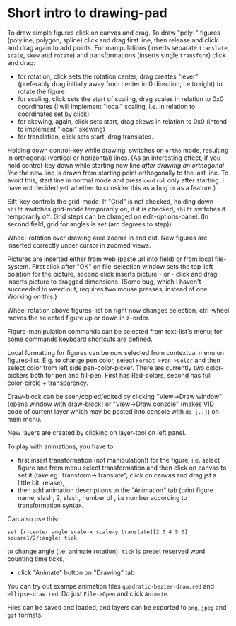 # Short intro to drawing-pad

To draw simple figures click on canvas and drag. To draw "poly-" figures (polyline, polygon, spline) click and drag first line, then release and click and drag again to add points. For manipulations (inserts separate `translate`, `scale`, `skew` and `rotate`) and transformations (inserts single `transform`) click and drag:

* for rotation, click sets the rotation center, drag creates "lever" (preferably drag initially away from center in 0 direction, i.e to right) to rotate the figure
* for scaling, click sets the start of scaling, drag scales in relation to 0x0 coordinates (I will implement "local" scaling, i.e. in relation to coordinates set by click)
* for skewing, again, click sets start, drag skews in relation to 0x0 (intend to implement "local" skewing)
* for translation, click sets start, drag translates.

Holding down control-key while drawing, switches on `ortho` mode, resulting in orthogonal (vertical or horizontal) lines. (As an interesting effect, if you hold control-key down while starting new line *after drawing an orthogonal line* the new line is drawn from starting  point orthogonally to the last line. To avoid this, start line in normal mode and press `control` only after starting. I have not decided yet whether to consider this as a bug or as a feature.)

Sift-key controls the grid-mode. If "Grid" is not checked, holding down `shift` switches grid-mode temporarily on, if it is checked, `shift` switches it temporarily off. Grid steps can be changed on edit-options-panel. (In second field, grid for angles is set (arc degrees to step)).

Wheel-rotation over drawing area zooms in and out. New figures are inserted correctly under cursor in zoomed views.

Pictures are inserted either from web (paste url into field) or from local file-system. First click after "OK" on file-selection window sets the top-left position for the picture, second click inserts picture - or - click and drag inserts picture to dragged dimensions. (Some bug, which I haven't succeeded to weed out, requires two mouse presses, instead of one. Working on this.)

Wheel rotation above figures-list on right now changes selection, ctrl-wheel moves the selected figure up or down in z-order.

Figure-manipulation commands can be selected from text-list's menu; for some commands keyboard shortcuts are defined. 

Local formatting for figures can be now selected from contextual menu on figures-list. E.g. to change pen color, select `Format->Pen->Color` and then select color from left side pen-color-picker. There are currently two color-pickers both for pen and fill-pen. First has Red-colors, second has full color-circle + transparency.

Draw-block can be seen/copied/edited by clicking "View->Draw window" (opens window with draw-block) or "View->Draw console" (makes VID code of current layer which may be pasted into console with `do [..]`) on main menu.

New layers are created by clicking on layer-tool on left panel.

To play with animations, you have to:

* first insert transformation (not manipulation!) for the figure, i.e. select figure and from menu select transformation and then click on canvas to set it (take eg. Transform->Translate", click on canvas and drag jst a little bit, relase),
* then add animation descriptions to the "Animation" tab (print figure name, slash, 2, slash, number of <transformed attribute>, i.e number according to transformation syntax. 

Can also use this: 

```
set [r-center angle scale-x scale-y translate][2 3 4 5 6]
square1/2/:angle: tick
``` 

to change angle (i.e. animate rotation). 
`tick` is preset reserved word counting time ticks,
* click "Animate" button on "Drawing" tab

You can try out exampe animation files `quadratic-bezier-draw.red` and `ellipse-draw.red`. Do just `File->Open` and click `Animate`.

Files can be saved and loaded, and layers can be exported to `png`, `jpeg` and `gif` formats.

